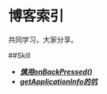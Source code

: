 # 博客索引
共同学习，大家分享。

##Skill
- [***慎用onBackPressed()***](https://github.com/AlexMofer/ProjectX/blob/master/blogs/%5BSkill%5D%E6%85%8E%E7%94%A8onBackPressed().md)
- [***getApplicationInfo的坑***](https://github.com/AlexMofer/ProjectX/blob/master/blogs/%5BSkill%5DgetApplicationInfo%E7%9A%84%E5%9D%91.md)